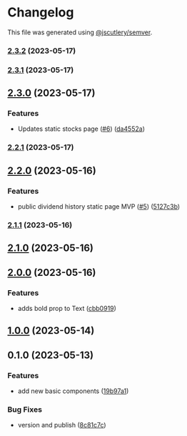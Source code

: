 # Changelog

This file was generated using [@jscutlery/semver](https://github.com/jscutlery/semver).

### [2.3.2](https://github.com/clayton-duarte/amalg/compare/text-2.3.1...text-2.3.2) (2023-05-17)

### [2.3.1](https://github.com/clayton-duarte/amalg/compare/text-2.3.0...text-2.3.1) (2023-05-17)

## [2.3.0](https://github.com/clayton-duarte/amalg/compare/text-2.2.1...text-2.3.0) (2023-05-17)


### Features

* Updates static stocks page ([#6](https://github.com/clayton-duarte/amalg/issues/6)) ([da4552a](https://github.com/clayton-duarte/amalg/commit/da4552ad34c98f395af1242de64c965ed78393d3))

### [2.2.1](https://github.com/clayton-duarte/amalg/compare/text-2.2.0...text-2.2.1) (2023-05-17)

## [2.2.0](https://github.com/clayton-duarte/amalg/compare/text-2.1.1...text-2.2.0) (2023-05-16)


### Features

* public dividend history static page MVP ([#5](https://github.com/clayton-duarte/amalg/issues/5)) ([5127c3b](https://github.com/clayton-duarte/amalg/commit/5127c3bb37c9d34615e87ce4e511d3a4f4a5eda7))

### [2.1.1](https://github.com/clayton-duarte/amalg/compare/text-2.1.0...text-2.1.1) (2023-05-16)

## [2.1.0](https://github.com/clayton-duarte/amalg/compare/text-2.0.0...text-2.1.0) (2023-05-16)

## [2.0.0](https://github.com/clayton-duarte/amalg/compare/text-1.0.0...text-2.0.0) (2023-05-16)

### Features

- adds bold prop to Text ([cbb0919](https://github.com/clayton-duarte/amalg/commit/cbb09199fa8ceaca882c791a7141ab134feca2d7))

## [1.0.0](https://github.com/clayton-duarte/cpd/compare/text-0.1.0...text-1.0.0) (2023-05-14)

## 0.1.0 (2023-05-13)

### Features

- add new basic components ([19b97a1](https://github.com/clayton-duarte/cpd/commit/19b97a1d1af3652579d5cd7077886a6aff6d8c6b))

### Bug Fixes

- version and publish ([8c81c7c](https://github.com/clayton-duarte/cpd/commit/8c81c7ca317c1445a248d01aa1b79a225ffeb747))
